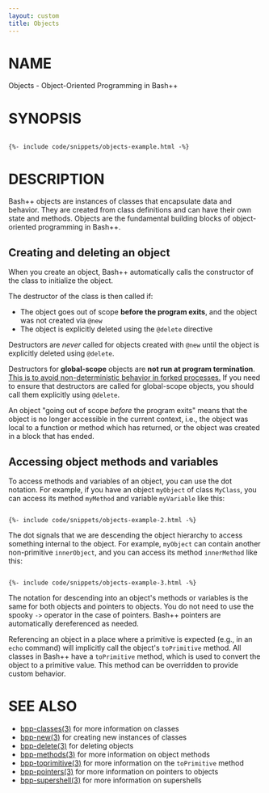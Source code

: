 ```yaml
---
layout: custom
title: Objects
---
```

# NAME

Objects - Object-Oriented Programming in Bash++

# SYNOPSIS

<div class="highlight"><pre class="highlight"><code>
{%- include code/snippets/objects-example.html -%}
</code></pre></div>

# DESCRIPTION

Bash++ objects are instances of classes that encapsulate data and behavior. They are created from class definitions and can have their own state and methods. Objects are the fundamental building blocks of object-oriented programming in Bash++.

## Creating and deleting an object

When you create an object, Bash++ automatically calls the constructor of the class to initialize the object.

The destructor of the class is then called if:

 - The object goes out of scope **before the program exits**, and the object was not created via `@new`
 - The object is explicitly deleted using the `@delete` directive

Destructors are *never* called for objects created with `@new` until the object is explicitly deleted using `@delete`.

Destructors for **global-scope** objects are **not run at program termination**. <u>This is to avoid non-deterministic behavior in forked processes.</u> If you need to ensure that destructors are called for global-scope objects, you should call them explicitly using `@delete`.

An object "going out of scope *before* the program exits" means that the object is no longer accessible in the current context, i.e., the object was local to a function or method which has returned, or the object was created in a block that has ended.

## Accessing object methods and variables

To access methods and variables of an object, you can use the dot notation. For example, if you have an object `myObject` of class `MyClass`, you can access its method `myMethod` and variable `myVariable` like this:

<div class="highlight"><pre class="highlight"><code>
{%- include code/snippets/objects-example-2.html -%}
</code></pre></div>

The dot signals that we are descending the object hierarchy to access something internal to the object. For example, `myObject` can contain another non-primitive `innerObject`, and you can access its method `innerMethod` like this:

<div class="highlight"><pre class="highlight"><code>
{%- include code/snippets/objects-example-3.html -%}
</code></pre></div>

The notation for descending into an object's methods or variables is the same for both objects and pointers to objects. You do not need to use the spooky `->` operator in the case of pointers. Bash++ pointers are automatically dereferenced as needed.

Referencing an object in a place where a primitive is expected (e.g., in an `echo` command) will implicitly call the object's `toPrimitive` method. All classes in Bash++ have a `toPrimitive` method, which is used to convert the object to a primitive value. This method can be overridden to provide custom behavior.

# SEE ALSO
- [bpp-classes(3)](classes.md) for more information on classes
- [bpp-new(3)](new.md) for creating new instances of classes
- [bpp-delete(3)](delete.md) for deleting objects
- [bpp-methods(3)](methods.md) for more information on object methods
- [bpp-toprimitive(3)](toprimitive.md) for more information on the `toPrimitive` method
- [bpp-pointers(3)](pointers.md) for more information on pointers to objects
- [bpp-supershell(3)](supershell.md) for more information on supershells

